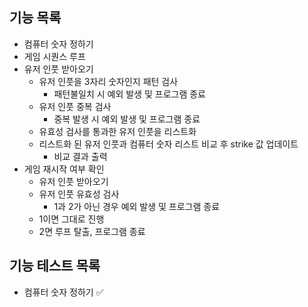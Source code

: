 
## **기능 목록**

- 컴퓨터 숫자 정하기
- 게임 시퀀스 루프
- 유저 인풋 받아오기 
    - 유저 인풋을 3자리 숫자인지 패턴 검사
        - 패턴불일치 시 예외 발생 및 프로그램 종료
    - 유저 인풋 중복 검사
        - 중복 발생 시 예외 발생 및 프로그램 종료
    - 유효성 검사를 통과한 유저 인풋을 리스트화
    - 리스트화 된 유저 인풋과 컴퓨터 숫자 리스트 비교 후 strike 값 업데이트
        - 비교 결과 출력
- 게임 재시작 여부 확인
    - 유저 인풋 받아오기
    - 유저 인풋 유효성 검사
        - 1과 2가 아닌 경우 예외 발생 및 프로그램 종료
    - 1이면 그대로 진행
    - 2면 루프 탈출, 프로그램 종료

## **기능 테스트 목록**

- 컴퓨터 숫자 정하기 ✅